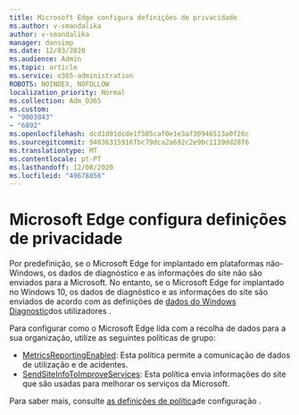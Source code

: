 ```yaml
---
title: Microsoft Edge configura definições de privacidade
ms.author: v-smandalika
author: v-smandalika
manager: dansimp
ms.date: 12/03/2020
ms.audience: Admin
ms.topic: article
ms.service: o365-administration
ROBOTS: NOINDEX, NOFOLLOW
localization_priority: Normal
ms.collection: Adm_O365
ms.custom:
- "9003843"
- "6892"
ms.openlocfilehash: dcd1d91dcde1f585caf0e1e3af30946513a0f26c
ms.sourcegitcommit: 94036315916fbc79dca2a692c2e9bc1139dd28f6
ms.translationtype: MT
ms.contentlocale: pt-PT
ms.lasthandoff: 12/08/2020
ms.locfileid: "49678856"
---
```

# <a name="microsoft-edge-configure-privacy-settings"></a>Microsoft Edge configura definições de privacidade

Por predefinição, se o Microsoft Edge for implantado em plataformas não-Windows, os dados de diagnóstico e as informações do site não são enviados para a Microsoft. No entanto, se o Microsoft Edge for implantado no Windows 10, os dados de diagnóstico e as informações do site são enviados de acordo com as definições de [dados do Windows Diagnostic](https://docs.microsoft.com/windows/privacy/configure-windows-diagnostic-data-in-your-organization)dos utilizadores .

Para configurar como o Microsoft Edge lida com a recolha de dados para a sua organização, utilize as seguintes políticas de grupo:
- [MetricsReportingEnabled](https://docs.microsoft.com/DeployEdge/microsoft-edge-policies#metricsreportingenabled): Esta política permite a comunicação de dados de utilização e de acidentes.
- [SendSiteInfoToImproveServices](https://docs.microsoft.com/DeployEdge/microsoft-edge-policies#sendsiteinfotoimproveservices): Esta política envia informações do site que são usadas para melhorar os serviços da Microsoft.

Para saber mais, consulte [as definições de política](https://docs.microsoft.com/deployedge/microsoft-edge-enterprise-privacy-settings#configure-policy-settings)de configuração .
